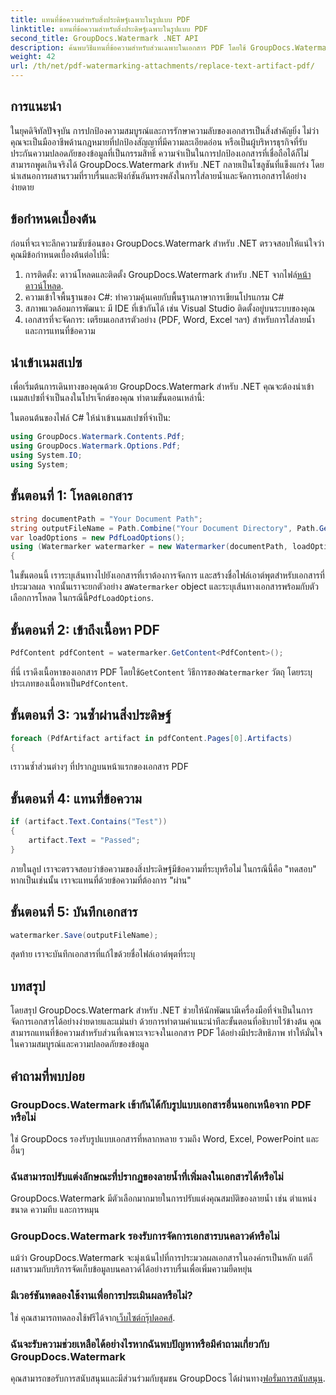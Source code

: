 ```yaml
---
title: แทนที่ข้อความสำหรับสิ่งประดิษฐ์เฉพาะในรูปแบบ PDF
linktitle: แทนที่ข้อความสำหรับสิ่งประดิษฐ์เฉพาะในรูปแบบ PDF
second_title: GroupDocs.Watermark .NET API
description: ค้นพบวิธีแทนที่ข้อความสำหรับส่วนเฉพาะในเอกสาร PDF โดยใช้ GroupDocs.Watermark สำหรับ .NET เพิ่มความปลอดภัยและความสมบูรณ์ของเอกสารได้อย่างง่ายดาย
weight: 42
url: /th/net/pdf-watermarking-attachments/replace-text-artifact-pdf/
---
```

## การแนะนำ
ในยุคดิจิทัลปัจจุบัน การปกป้องความสมบูรณ์และการรักษาความลับของเอกสารเป็นสิ่งสำคัญยิ่ง ไม่ว่าคุณจะเป็นมืออาชีพด้านกฎหมายที่ปกป้องสัญญาที่มีความละเอียดอ่อน หรือเป็นผู้บริหารธุรกิจที่รับประกันความปลอดภัยของข้อมูลที่เป็นกรรมสิทธิ์ ความจำเป็นในการปกป้องเอกสารที่เชื่อถือได้ก็ไม่สามารถพูดเกินจริงได้ GroupDocs.Watermark สำหรับ .NET กลายเป็นโซลูชันที่แข็งแกร่ง โดยนำเสนอการผสานรวมที่ราบรื่นและฟังก์ชันอันทรงพลังในการใส่ลายน้ำและจัดการเอกสารได้อย่างง่ายดาย
## ข้อกำหนดเบื้องต้น
ก่อนที่จะเจาะลึกความซับซ้อนของ GroupDocs.Watermark สำหรับ .NET ตรวจสอบให้แน่ใจว่าคุณมีข้อกำหนดเบื้องต้นต่อไปนี้:
1. การติดตั้ง: ดาวน์โหลดและติดตั้ง GroupDocs.Watermark สำหรับ .NET จากไฟล์[หน้าดาวน์โหลด](https://releases.groupdocs.com/Watermark/net/).
2. ความเข้าใจพื้นฐานของ C#: ทำความคุ้นเคยกับพื้นฐานภาษาการเขียนโปรแกรม C#
3. สภาพแวดล้อมการพัฒนา: มี IDE ที่เข้ากันได้ เช่น Visual Studio ติดตั้งอยู่บนระบบของคุณ
4. เอกสารที่จะจัดการ: เตรียมเอกสารตัวอย่าง (PDF, Word, Excel ฯลฯ) สำหรับการใส่ลายน้ำและการแทนที่ข้อความ

## นำเข้าเนมสเปซ
เพื่อเริ่มต้นการเดินทางของคุณด้วย GroupDocs.Watermark สำหรับ .NET คุณจะต้องนำเข้าเนมสเปซที่จำเป็นลงในโปรเจ็กต์ของคุณ ทำตามขั้นตอนเหล่านี้:

ในตอนต้นของไฟล์ C# ให้นำเข้าเนมสเปซที่จำเป็น:
```csharp
using GroupDocs.Watermark.Contents.Pdf;
using GroupDocs.Watermark.Options.Pdf;
using System.IO;
using System;
```
## ขั้นตอนที่ 1: โหลดเอกสาร
```csharp
string documentPath = "Your Document Path";
string outputFileName = Path.Combine("Your Document Directory", Path.GetFileName(documentPath));
var loadOptions = new PdfLoadOptions();
using (Watermarker watermarker = new Watermarker(documentPath, loadOptions))
{
```
 ในขั้นตอนนี้ เราระบุเส้นทางไปยังเอกสารที่เราต้องการจัดการ และสร้างชื่อไฟล์เอาต์พุตสำหรับเอกสารที่ประมวลผล จากนั้นเราจะยกตัวอย่าง a`Watermarker` object และระบุเส้นทางเอกสารพร้อมกับตัวเลือกการโหลด ในกรณีนี้`PdfLoadOptions`.
## ขั้นตอนที่ 2: เข้าถึงเนื้อหา PDF
```csharp
PdfContent pdfContent = watermarker.GetContent<PdfContent>();
```
 ที่นี่ เราดึงเนื้อหาของเอกสาร PDF โดยใช้`GetContent` วิธีการของ`Watermarker` วัตถุ โดยระบุประเภทของเนื้อหาเป็น`PdfContent`.
## ขั้นตอนที่ 3: วนซ้ำผ่านสิ่งประดิษฐ์
```csharp
foreach (PdfArtifact artifact in pdfContent.Pages[0].Artifacts)
{
```
เราวนซ้ำส่วนต่างๆ ที่ปรากฏบนหน้าแรกของเอกสาร PDF
## ขั้นตอนที่ 4: แทนที่ข้อความ
```csharp
if (artifact.Text.Contains("Test"))
{
    artifact.Text = "Passed";
}
```
ภายในลูป เราจะตรวจสอบว่าข้อความของสิ่งประดิษฐ์มีข้อความที่ระบุหรือไม่ ในกรณีนี้คือ "ทดสอบ" หากเป็นเช่นนั้น เราจะแทนที่ด้วยข้อความที่ต้องการ "ผ่าน"
## ขั้นตอนที่ 5: บันทึกเอกสาร
```csharp
watermarker.Save(outputFileName);
```
สุดท้าย เราจะบันทึกเอกสารที่แก้ไขด้วยชื่อไฟล์เอาต์พุตที่ระบุ

## บทสรุป
โดยสรุป GroupDocs.Watermark สำหรับ .NET ช่วยให้นักพัฒนามีเครื่องมือที่จำเป็นในการจัดการเอกสารได้อย่างง่ายดายและแม่นยำ ด้วยการทำตามคำแนะนำทีละขั้นตอนที่อธิบายไว้ข้างต้น คุณสามารถแทนที่ข้อความสำหรับส่วนที่เฉพาะเจาะจงในเอกสาร PDF ได้อย่างมีประสิทธิภาพ ทำให้มั่นใจในความสมบูรณ์และความปลอดภัยของข้อมูล
## คำถามที่พบบ่อย
### GroupDocs.Watermark เข้ากันได้กับรูปแบบเอกสารอื่นนอกเหนือจาก PDF หรือไม่
ใช่ GroupDocs รองรับรูปแบบเอกสารที่หลากหลาย รวมถึง Word, Excel, PowerPoint และอื่นๆ
### ฉันสามารถปรับแต่งลักษณะที่ปรากฏของลายน้ำที่เพิ่มลงในเอกสารได้หรือไม่
GroupDocs.Watermark มีตัวเลือกมากมายในการปรับแต่งคุณสมบัติของลายน้ำ เช่น ตำแหน่ง ขนาด ความทึบ และการหมุน
### GroupDocs.Watermark รองรับการจัดการเอกสารบนคลาวด์หรือไม่
แม้ว่า GroupDocs.Watermark จะมุ่งเน้นไปที่การประมวลผลเอกสารในองค์กรเป็นหลัก แต่ก็ผสานรวมกับบริการจัดเก็บข้อมูลบนคลาวด์ได้อย่างราบรื่นเพื่อเพิ่มความยืดหยุ่น
### มีเวอร์ชันทดลองใช้งานเพื่อการประเมินผลหรือไม่?
 ใช่ คุณสามารถทดลองใช้ฟรีได้จาก[เว็บไซต์กรุ๊ปดอคส์](https://releases.groupdocs.com/).
### ฉันจะรับความช่วยเหลือได้อย่างไรหากฉันพบปัญหาหรือมีคำถามเกี่ยวกับ GroupDocs.Watermark
 คุณสามารถขอรับการสนับสนุนและมีส่วนร่วมกับชุมชน GroupDocs ได้ผ่านทาง[ฟอรั่มการสนับสนุน](https://forum.groupdocs.com/c/watermark/19).